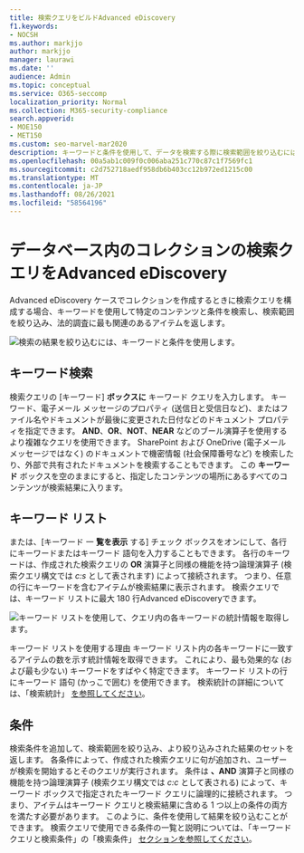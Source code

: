 ```yaml
---
title: 検索クエリをビルドAdvanced eDiscovery
f1.keywords:
- NOCSH
ms.author: markjjo
author: markjjo
manager: laurawi
ms.date: ''
audience: Admin
ms.topic: conceptual
ms.service: O365-seccomp
localization_priority: Normal
ms.collection: M365-security-compliance
search.appverid:
- MOE150
- MET150
ms.custom: seo-marvel-mar2020
description: キーワードと条件を使用して、データを検索する際に検索範囲を絞り込むには、Advanced eDiscoveryをMicrosoft 365。
ms.openlocfilehash: 00a5ab1c009f0c006aba251c770c87c1f7569fc1
ms.sourcegitcommit: c2d752718aedf958db6b403cc12b972ed1215c00
ms.translationtype: MT
ms.contentlocale: ja-JP
ms.lasthandoff: 08/26/2021
ms.locfileid: "58564196"
---
```

# <a name="build-search-queries-for-collections-in-advanced-ediscovery"></a>データベース内のコレクションの検索クエリをAdvanced eDiscovery

Advanced eDiscovery ケースでコレクションを作成するときに検索[](collections-overview.md)クエリを構成する場合、キーワードを使用して特定のコンテンツと条件を検索し、検索範囲を絞り込み、法的調査に最も関連のあるアイテムを返します。

![検索の結果を絞り込むには、キーワードと条件を使用します。](../media/SearchQueryBox.png)

## <a name="keyword-searches"></a>キーワード検索

検索クエリの [キーワード] **ボックスに** キーワード クエリを入力します。 キーワード、電子メール メッセージのプロパティ (送信日と受信日など)、またはファイル名やドキュメントが最後に変更された日付などのドキュメント プロパティを指定できます。 **AND**、**OR**、**NOT**、**NEAR** などのブール演算子を使用するより複雑なクエリを使用できます。 SharePoint および OneDrive (電子メール メッセージではなく) のドキュメントで機密情報 (社会保障番号など) を検索したり、外部で共有されたドキュメントを検索することもできます。 この **キーワード** ボックスを空のままにすると、指定したコンテンツの場所にあるすべてのコンテンツが検索結果に入ります。

## <a name="keyword-list"></a>キーワード リスト

または、[キーワード 一 **覧を表示** する] チェック ボックスをオンにして、各行にキーワードまたはキーワード 語句を入力することもできます。 各行のキーワードは、作成された検索クエリの **OR** 演算子と同様の機能を持つ論理演算子 (検索クエリ構文では *c:s* として表されます) によって接続されます。 つまり、任意の行にキーワードを含むアイテムが検索結果に表示されます。 検索クエリでは、キーワード リストに最大 180 行Advanced eDiscoveryできます。

![キーワード リストを使用して、クエリ内の各キーワードの統計情報を取得します。](../media/KeywordListSearch.png)

キーワード リストを使用する理由 キーワード リスト内の各キーワードに一致するアイテムの数を示す統計情報を取得できます。 これにより、最も効果的な (および最も少ない) キーワードをすばやく特定できます。 キーワード リストの行にキーワード 語句 (かっこで囲む) を使用できます。 検索統計の詳細については、「検索統計」 [を参照してください](search-statistics-in-advanced-ediscovery.md)。

## <a name="conditions"></a>条件

検索条件を追加して、検索範囲を絞り込み、より絞り込みされた結果のセットを返します。 各条件によって、作成された検索クエリに句が追加され、ユーザーが検索を開始するとそのクエリが実行されます。 条件は **、AND** 演算子と同様の機能を持つ論理演算子 (検索クエリ構文では *c:c* として表される) によって、キーワード ボックスで指定されたキーワード クエリに論理的に接続されます。 つまり、アイテムはキーワード クエリと検索結果に含める 1 つ以上の条件の両方を満たす必要があります。 このように、条件を使用して結果を絞り込むことができます。 検索クエリで使用できる条件の一覧と説明については、「キーワード クエリと検索条件」の「検索条件」 [セクションを参照してください](keyword-queries-and-search-conditions.md#search-conditions)。
